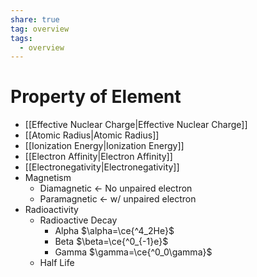 ```yaml
---
share: true
tag: overview
tags:
  - overview
---
```



# Property of Element

- [[Effective Nuclear Charge|Effective Nuclear Charge]]
- [[Atomic Radius|Atomic Radius]]
- [[Ionization Energy|Ionization Energy]]
- [[Electron Affinity|Electron Affinity]]
- [[Electronegativity|Electronegativity]]
- Magnetism
	- Diamagnetic ← No unpaired electron
	- Paramagnetic ← w/ unpaired electron
- Radioactivity
	- Radioactive Decay
		- Alpha $\alpha=\ce{^4_2He}$
		- Beta $\beta=\ce{^0_{-1}e}$
		- Gamma $\gamma=\ce{^0_0\gamma}$
	- Half Life
